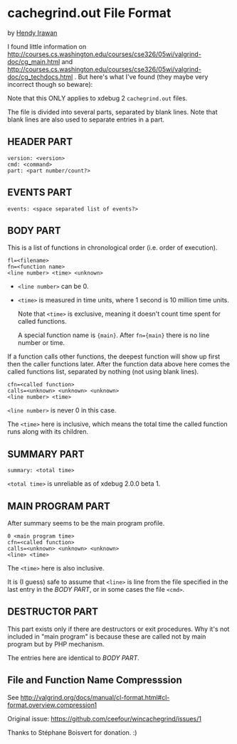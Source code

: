 # cachegrind.out File Format

by [Hendy Irawan](http://www.hendyirawan.com/)

I found little information on http://courses.cs.washington.edu/courses/cse326/05wi/valgrind-doc/cg_main.html and 
http://courses.cs.washington.edu/courses/cse326/05wi/valgrind-doc/cg_techdocs.html .
But here's what I've found (they maybe very incorrect though so beware):

Note that this ONLY applies to xdebug 2 `cachegrind.out` files.

The file is divided into several parts, separated by blank lines. Note that blank lines are also used to separate entries in a part.

## HEADER PART

	version: <version>
	cmd: <command>
	part: <part number/count?>

## EVENTS PART

	events: <space separated list of events?>

## BODY PART

This is a list of functions in chronological order (i.e. order of execution).

	fl=<filename>
	fn=<function name>
	<line number> <time> <unknown>

* `<line number>` can be 0.

* `<time>` is measured in time units, where 1 second is 10 million time units.

	Note that `<time>` is exclusive, meaning it doesn't count time spent for called functions.
	
	A special function name is `{main}`. After `fn={main}` there is no line number or time.

If a function calls other functions, the deepest function will show up first then the caller functions later. After the function data above here comes the called functions list, separated by nothing (not using blank lines).

	cfn=<called function>
	calls=<unknown> <unknown> <unknown>
	<line number> <time>

`<line number>` is never 0 in this case.

The `<time>` here is inclusive, which means the total time the called function runs along with its children.

## SUMMARY PART

	summary: <total time>

`<total time>` is unreliable as of xdebug 2.0.0 beta 1.

## MAIN PROGRAM PART

After summary seems to be the main program profile.

	0 <main program time>
	cfn=<called function>
	calls=<unknown> <unknown> <unknown>
	<line> <time>

The `<time>` here is also inclusive.

It is (I guess) safe to assume that `<line>` is line from the file specified in
the last entry in the *BODY PART*, or in some cases the file `<cmd>`.

## DESTRUCTOR PART

This part exists only if there are destructors or exit procedures.
Why it's not included in "main program" is because these are called not by
main program but by PHP mechanism.

The entries here are identical to *BODY PART*.

## File and Function Name Compresssion

See http://valgrind.org/docs/manual/cl-format.html#cl-format.overview.compression1

Original issue: https://github.com/ceefour/wincachegrind/issues/1

Thanks to Stéphane Boisvert for donation. :)
